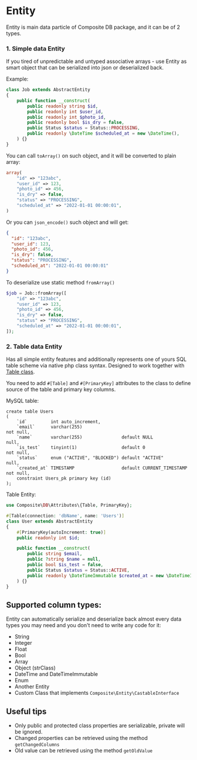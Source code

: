 # Entity
Entity is main data particle of Composite DB package, and it can be of 2 types.

### 1. Simple data Entity
If you tired of unpredictable and untyped associative arrays - use Entity as smart object that can be serialized into
json or deserialized back.

Example:
```php
class Job extends AbstractEntity
{
    public function __construct(
        public readonly string $id,
        public readonly int $user_id,
        public readonly int $photo_id,
        public readonly bool $is_dry = false,
        public Status $status = Status::PROCESSING,
        public readonly \DateTime $scheduled_at = new \DateTime(),
    ) {}
}
```

You can call `toArray()` on such object, and it will be converted to plain array:
```php
array(
    "id" => "123abc",
    "user_id" => 123,
    "photo_id" => 456,
    "is_dry" => false,
    "status" => "PROCESSING",
    "scheduled_at" => "2022-01-01 00:00:01",
)
```

Or you can `json_encode()` such object and will get:

```json
{
  "id": "123abc",
  "user_id": 123,
  "photo_id": 456,
  "is_dry": false,
  "status": "PROCESSING",
  "scheduled_at": "2022-01-01 00:00:01"
}
```

To deserialize use static method `fromArray()`
```php
$job = Job::fromArray([
    "id" => "123abc",
    "user_id" => 123,
    "photo_id" => 456,
    "is_dry" => false,
    "status" => "PROCESSING",
    "scheduled_at" => "2022-01-01 00:00:01",
]);
```

### 2. Table data Entity
Has all simple entity features and additionally represents one of yours SQL table scheme via native php class 
syntax. Designed to work together with [Table class](table.md).

You need to add `#[Table]` and `#[PrimaryKey]` attributes to the class to define source of the table and primary 
key columns.

MySQL table:
```mysql
create table Users
(
    `id`         int auto_increment,
    `email`      varchar(255)                                         not null,
    `name`       varchar(255)               default NULL              null,
    `is_test`    tinyint(1)                 default 0                 not null,
    `status`     enum ("ACTIVE", "BLOCKED") default "ACTIVE"          null,
    `created_at` TIMESTAMP                  default CURRENT_TIMESTAMP not null,
    constraint Users_pk primary key (id)
);
```
Table Entity:

```php
use Composite\DB\Attributes\{Table, PrimaryKey};

#[Table(connection: 'dbName', name: 'Users')]
class User extends AbstractEntity
{
    #[PrimaryKey(autoIncrement: true)]
    public readonly int $id;

    public function __construct(
        public string $email,
        public ?string $name = null,
        public bool $is_test = false,
        public Status $status = Status::ACTIVE,
        public readonly \DateTimeImmutable $created_at = new \DateTimeImmutable(),
    ) {}
}
```

## Supported column types:

Entity can automatically serialize and deserialize back almost every data types you may need and you don't need to 
write any code for it:

- String
- Integer
- Float
- Bool
- Array
- Object (strClass)
- DateTime and DateTimeImmutable
- Enum
- Another Entity
- Custom Class that implements `Composite\Entity\CastableInterface`

## Useful tips

* Only public and protected class properties are serializable, private will be ignored.
* Changed properties can be retrieved using the method `getChangedColumns`
* Old value can be retrieved using the method `getOldValue`
